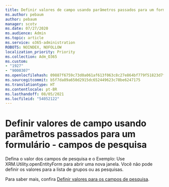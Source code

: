 ```yaml
---
title: Definir valores de campo usando parâmetros passados para um formulário - campos de pesquisa
ms.author: pebaum
author: pebaum
manager: scotv
ms.date: 07/27/2020
ms.audience: Admin
ms.topic: article
ms.service: o365-administration
ROBOTS: NOINDEX, NOFOLLOW
localization_priority: Priority
ms.collection: Adm_O365
ms.custom:
- "1927"
- "9000307"
ms.openlocfilehash: 09887f6759c73d0a061af613f063c8c27e864bf779f51823d7f5a939ea3badad
ms.sourcegitcommit: b5f7da89a650d2915dc652449623c78be6247175
ms.translationtype: HT
ms.contentlocale: pt-BR
ms.lasthandoff: 08/05/2021
ms.locfileid: "54052122"
---
```

# <a name="set-field-values-using-parameters-passed-to-a-form---lookup-fields"></a>Definir valores de campo usando parâmetros passados para um formulário - campos de pesquisa

Defina o valor dos campos de pesquisa e o Exemplo: Use XRM.Utility.openEntityForm para abrir uma nova janela. Você não pode definir os valores para a lista de grupos ou as pesquisas.

Para saber mais, confira [Definir valores para os campos de pesquisa](https://docs.microsoft.com/previous-versions/dynamicscrm-2016/developers-guide/gg334375(v=crm.8)#set-values-for-lookup-fields).
